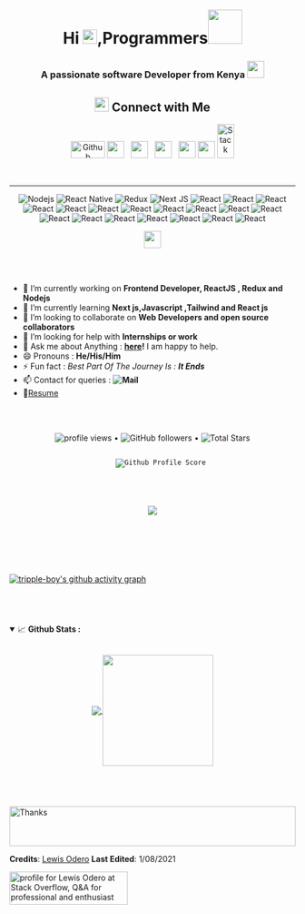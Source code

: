 <h1 align="center">Hi  <img src="https://media.giphy.com/media/hvRJCLFzcasrR4ia7z/giphy.gif" width="25px">,Programmers<img src="https://media.giphy.com/media/LnQjpWaON8nhr21vNW/giphy.gif" width="60"></h1>
   
<h3 align="center">A passionate software Developer from Kenya <img src="https://media.giphy.com/media/WUlplcMpOCEmTGBtBW/giphy.gif" width="30"></h3>
<h2 align="center"> <img src="https://media.giphy.com/media/5WJ6SOKeNKrSzblU4R/giphy.gif" width="25"> Connect with Me </h2>

<p align='center'>
   <img alt="Github" height="30"  width="60"src="https://img.shields.io/badge/GitHub-100000?style=for-the-badge&logo=github&logoColor=white)](https://github.com/tripple-boy" />
<a href="https://dev.to/odero"><img height="30" src="https://github.com/tripple-boy/tripple-boy/blob/master/icon/dev.png"></a>&nbsp;&nbsp;
<a href="https://twitter.com/_tripple_boy"><img height="30" src="https://github.com/tripple-boy/tripple-boy/blob/master/icon/twitter.png?raw=true"></a>&nbsp;&nbsp;
<a href="https://www.instagram.com/_tripple_boy/"><img height="30" src="https://github.com/tripple-boy/tripple-boy/blob/master/icon/instagram.png?raw=true"></a>&nbsp;&nbsp;
<a href="https://www.buymeacoffee.com/_tripple_boy"><img height="30" src="https://github.com/tripple-boy/tripple-boy/blob/master/icon/by-me-a-coffee.png?raw=true"></a>
<a href="https://www.linkedin.com/in/lewis-odero-5aa1241a2/"><img height="30" src="https://github.com/tripple-boy/tripple-boy/blob/master/icon/linkedin.png?raw=true"></a>
   <img alt="Stack overflow" height="60" width="30"src="https://img.shields.io/badge/Stack_Overflow-FE7A16?style=for-the-badge&logo=stack-overflow&logoColor=white)](https://stackoverflow.com/users/15766112/lewis-odero?tab=profile" />
</p>

 
<br/>
<hr>


<p align='center' >
   <img alt="Nodejs" src="https://img.shields.io/badge/Node.js-339933?style=for-the-badge&logo=nodedotjs&logoColor=white" />
   <img alt="React Native" src="https://img.shields.io/badge/-React_Native-007ACC?style=for-the-badge&logo=react&logoColor=white" />
   <img alt="Redux" src="https://img.shields.io/badge/Redux-593D88?style=for-the-badge&logo=redux&logoColor=white" />
  <img alt="Next JS" src="https://img.shields.io/badge/-Next_JS-000000?style=for-the-badge&logo=nextjs&logoColor=white" />
 <img alt="React" src="https://img.shields.io/badge/React-20232A?style=for-the-badge&logo=react&logoColor=61DAFB" /> 
  <img alt="React" src="https://img.shields.io/badge/-Tailwindcss-FFD700?style=for-the-badge&logo=tailwindcss&logoColor=white" /> 
    <img alt="React" src="https://img.shields.io/badge/HTML5-E34F26?style=for-the-badge&logo=html5&logoColor=white" /> 
    <img alt="React" src="https://img.shields.io/badge/CSS3-1572B6?style=for-the-badge&logo=css3&logoColor=white" /> 
    <img alt="React" src="https://img.shields.io/badge/Git-F05032?style=for-the-badge&logo=git&logoColor=white" /> 
    <img alt="React" src="https://img.shields.io/badge/Yarn-2C8EBB?style=for-the-badge&logo=yarn&logoColor=white" /> 
    <img alt="React" src="https://img.shields.io/badge/npm-CB3837?style=for-the-badge&logo=npm&logoColor=white" /> 
   <img alt="React" src="https://img.shields.io/badge/JavaScript-F7DF1E?style=for-the-badge&logo=javascript&logoColor=black" /> 
    <img alt="React" src="https://img.shields.io/badge/React_Router-CA4245?style=for-the-badge&logo=react-router&logoColor=white" /> 
    <img alt="React" src="https://img.shields.io/badge/firebase-ffca28?style=for-the-badge&logo=firebase&logoColor=black" /> 
   <img alt="React" src="https://img.shields.io/badge/Material--UI-0081CB?style=for-the-badge&logo=material-ui&logoColor=white" /> 
    <img alt="React" src="https://img.shields.io/badge/styled--components-DB7093?style=for-the-badge&logo=styled-components&logoColor=white" /> 
    <img alt="React" src="https://img.shields.io/badge/styled--components-DB7093?style=for-the-badge&logo=styled-components&logoColor=white" /> 
    <img alt="React" src="https://img.shields.io/badge/Visual_Studio_Code-0078D4?style=for-the-badge&logo=visual%20studio%20code&logoColor=white" /> 
    <img alt="React" src="https://img.shields.io/badge/Windows-0078D6?style=for-the-badge&logo=windows&logoColor=white" /> 
    <img alt="React" src="https://img.shields.io/badge/Heroku-430098?style=for-the-badge&logo=heroku&logoColor=white" />
    <img alt="React" src="https://img.shields.io/badge/Netlify-00C7B7?style=for-the-badge&logo=netlify&logoColor=white" />
    <img alt="React" src="https://img.shields.io/badge/Google_chrome-4285F4?style=for-the-badge&logo=Google-chrome&logoColor=white" />
   
 </p>

<p align="center">
 <a href="https://www.buymeacoffee.com/_tripple_boy"><img height="30" src="https://github.com/tripple-boy/tripple-boy/blob/master/icon/buy-me-a-coffee.png?raw=true"></a>
</p>

  <br/>

<br />

<p align="right">

- 🔭 I’m currently working on **Frontend Developer, ReactJS , Redux and Nodejs**
- 🌱 I’m currently learning **Next js,Javascript ,Tailwind and React js**
- 👯 I’m looking to collaborate on **Web Developers and open source collaborators**
- 🤔 I’m looking for help with **Internships or work**
- 💬 Ask me about Anything : **[here](https://github.com/tripple-boy/lewis-0dero-okongo/issues)!** I am happy to help.
- 😄 Pronouns : **He/His/Him**
- ⚡ Fun fact : *Best Part Of The Journey Is : **It Ends***
- 📫 Contact for queries : **<img alt="Mail" src="https://img.shields.io/badge/Gmail-D14836?style=for-the-badge&logo=gmail&logoColor=white)](mailto:lewisodero27@gmail.com" />**
- 📝[Resume]()
</p>


<br/>
<br/>

<p align="center">
  <img src="https://gpvc.arturio.dev/tripple-boy" alt="profile views"> •  
  <img alt="GitHub followers" src="https://img.shields.io/github/followers/tripple-boy?label=Followers&style=social"> •   
  <img src="https://img.shields.io/github/stars/tripple-boy?label=Stars" alt="Total Stars">
</p>
<p align="center">
  <code>
    <img src="https://img.shields.io/badge/dynamic/json?label=Gitwar%20Profile%20Score&style=for-the-badge&color=ee6f57&logo=github&logoColor=white&query=score&url=http%3A%2F%2Fgitwar-jayant.herokuapp.com%2Fapi%2Ftripple-boy" alt="Github Profile Score">
     
  </code>
</p>

#


<p align="center">
  <a>
    <img align="center" src="https://github-readme-streak-stats.herokuapp.com/?user=tripple-boy&theme=dark&hide_border=true"/>
  </a>
</p>

#

<br/>


<br/>
<br/>

[![tripple-boy's github activity graph](https://activity-graph.herokuapp.com/graph?username=tripple-boy&bg_color=7ea46a&color=131113&line=9d0b15&point=6a58c6&area=true&hide_border=true)](https://github.com/ashutosh00710/github-readme-activity-graph)

   
   

<br/>

#

<details open="">
<summary>
  <g-emoji class="g-emoji" alias="chart_with_upwards_trend" fallback-src="https://github.githubassets.com/images/icons/emoji/unicode/1f4c8.png">📈</g-emoji> 
  <strong>Github Stats : </strong>
</summary>
<br>
  
<p align="center">
  <a href="https://github.com/tripple-boy">
    <img align="center" src="https://github-readme-stats.vercel.app/api?username=tripple-boy&show_icons=true&hide_border=true&title_color=94b4a4&amp&icon_color=FFFFFF&amp&text_color=FFFFFF&amp&bg_color=000000&count_private=true&include_all_commits=true"/>
  </a>
  <a href="https://github.com/tripple-boy">
    <img align="center" height="195px" src="https://github-readme-stats.vercel.app/api/top-langs/?username=tripple-boy&text_color=FFFFFF&bg_color=000000&title_color=94b4a4&langs_count=15&layout=compact&hide_border=true" />
  </a>
</p>
</details>
<br>

#
<img align='center' height="70" alt="Thanks" width="100%" src="https://github.com/tripple-boy/tripple-boy/blob/master/icon/Thanks.svg"/> 

**Credits**: [Lewis Odero](https://github.com/tripple-boy/)
**Last Edited**: 1/08/2021
</p>
<a href="https://stackoverflow.com/users/15766112/lewis-odero"><img src="https://stackoverflow.com/users/flair/15766112.png?theme=dark" width="208" height="58" alt="profile for Lewis Odero at Stack Overflow, Q&amp;A for professional and enthusiast programmers" title="profile for Lewis Odero at Stack Overflow, Q&amp;A for professional and enthusiast programmers"></a>


